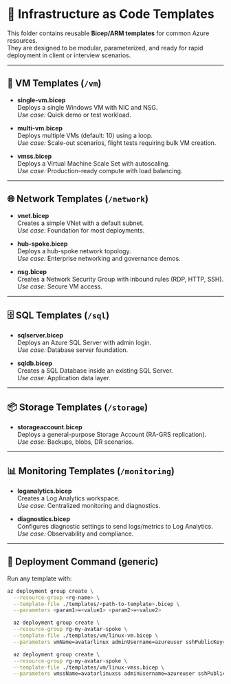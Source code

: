 # 📂 Infrastructure as Code Templates

This folder contains reusable **Bicep/ARM templates** for common Azure resources.  
They are designed to be modular, parameterized, and ready for rapid deployment in client or interview scenarios.

---

## 🚀 VM Templates (`/vm`)
- **single-vm.bicep**  
  Deploys a single Windows VM with NIC and NSG.  
  *Use case:* Quick demo or test workload.

- **multi-vm.bicep**  
  Deploys multiple VMs (default: 10) using a loop.  
  *Use case:* Scale-out scenarios, flight tests requiring bulk VM creation.

- **vmss.bicep**  
  Deploys a Virtual Machine Scale Set with autoscaling.  
  *Use case:* Production-ready compute with load balancing.

---

## 🌐 Network Templates (`/network`)
- **vnet.bicep**  
  Creates a simple VNet with a default subnet.  
  *Use case:* Foundation for most deployments.

- **hub-spoke.bicep**  
  Deploys a hub-spoke network topology.  
  *Use case:* Enterprise networking and governance demos.

- **nsg.bicep**  
  Creates a Network Security Group with inbound rules (RDP, HTTP, SSH).  
  *Use case:* Secure VM access.

---

## 🗄️ SQL Templates (`/sql`)
- **sqlserver.bicep**  
  Deploys an Azure SQL Server with admin login.  
  *Use case:* Database server foundation.

- **sqldb.bicep**  
  Creates a SQL Database inside an existing SQL Server.  
  *Use case:* Application data layer.

---

## 📦 Storage Templates (`/storage`)
- **storageaccount.bicep**  
  Deploys a general-purpose Storage Account (RA-GRS replication).  
  *Use case:* Backups, blobs, DR scenarios.

---

## 📊 Monitoring Templates (`/monitoring`)
- **loganalytics.bicep**  
  Creates a Log Analytics workspace.  
  *Use case:* Centralized monitoring and diagnostics.

- **diagnostics.bicep**  
  Configures diagnostic settings to send logs/metrics to Log Analytics.  
  *Use case:* Observability and compliance.

---

## 🔧 Deployment Command (generic)
Run any template with:
```bash
az deployment group create \
  --resource-group <rg-name> \
  --template-file ./templates/<path-to-template>.bicep \
  --parameters <param1>=<value1> <param2>=<value2>

  az deployment group create \
  --resource-group rg-my-avatar-spoke \
  --template-file ./templates/vm/linux-vm.bicep \
  --parameters vmName=avatarlinux adminUsername=azureuser sshPublicKey="$(cat ~/.ssh/id_rsa.pub)"

  az deployment group create \
  --resource-group rg-my-avatar-spoke \
  --template-file ./templates/vm/linux-vmss.bicep \
  --parameters vmssName=avatarlinuxss adminUsername=azureuser sshPublicKey="$(cat ~/.ssh/id_rsa.pub)" instanceCount=3
